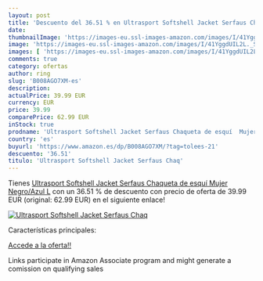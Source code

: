 ```yaml
---
layout: post
title: 'Descuento del 36.51 % en Ultrasport Softshell Jacket Serfaus Chaq'
date: 
thumbnailImage: 'https://images-eu.ssl-images-amazon.com/images/I/41YggdUIL2L._SL200_.jpg'
image: 'https://images-eu.ssl-images-amazon.com/images/I/41YggdUIL2L._SL200_.jpg'
images: [ 'https://images-eu.ssl-images-amazon.com/images/I/41YggdUIL2L._SL200_.jpg' ]
comments: true
category: ofertas
author: ring
slug: 'B008AGO7XM-es'
description:
actualPrice: 39.99 EUR
currency: EUR
price: 39.99
comparePrice: 62.99 EUR
inStock: true
prodname: 'Ultrasport Softshell Jacket Serfaus Chaqueta de esquí  Mujer  Negro/Azul  L'
country: 'es'
buyurl: 'https://www.amazon.es/dp/B008AGO7XM/?tag=tolees-21'
descuento: '36.51'
titulo: 'Ultrasport Softshell Jacket Serfaus Chaq'
---
```


Tienes [Ultrasport Softshell Jacket Serfaus Chaqueta de esquí  Mujer  Negro/Azul  L](https://www.amazon.es/dp/B008AGO7XM/?tag=tolees-21) con un 36.51 % de descuento con precio de oferta de 39.99 EUR (original: 62.99 EUR) en el siguiente enlace!

[![Ultrasport Softshell Jacket Serfaus Chaq](https://images-eu.ssl-images-amazon.com/images/I/41YggdUIL2L._SL200_.jpg)](https://www.amazon.es/dp/B008AGO7XM/?tag=tolees-21)

Características principales:


[Accede a la oferta!!](https://www.amazon.es/dp/B008AGO7XM/?tag=tolees-21)

Links participate in Amazon Associate program and might generate a comission on qualifying sales


